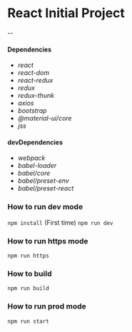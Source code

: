 # React Initial Project
--

#### Dependencies
- *react*
- *react-dom*
- *react-redux*
- *redux*
- *redux-thunk*
- *axios*
- *bootstrap*
- *@material-ui/core*
- *jss*

#### devDependencies
- *webpack*
- *babel-loader*
- *babel/core*
- *babel/preset-env*
- *babel/preset-react*

### How to run dev mode
`npm install` (First time)
`npm run dev`

### How to run https mode
`npm run https`

### How to build
`npm run build`

### How to run prod mode
`npm run start`
